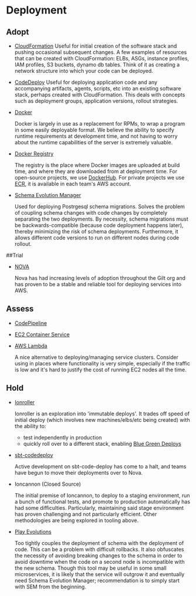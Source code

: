 # Deployment

## Adopt

  - [CloudFormation](http://aws.amazon.com/cloudformation/)
    Useful for initial creation of the software stack and pushing occasional subsequent changes.
    A few examples of resources that can be created with CloudFormation: ELBs,
    ASGs, instance profiles, IAM profiles, S3 buckets, dynamo db tables.
    Think of it as creating a network structure into which your code can be deployed.


  - [CodeDeploy](http://aws.amazon.com/codedeploy/)
    Useful for deploying application code and any accompanying artifacts, agents, scripts, etc
    into an existing software stack, perhaps created with CloudFormation.
    This deals with concepts such as deployment groups, application versions, rollout strategies.


  - [Docker](https://www.docker.com/)

    Docker is largely in use as a replacement for RPMs, to wrap a program in some easily deployable format.
    We believe the ability to specify runtime requirements at development time, and not having to worry about the runtime capabilities of the server is extremely valuable.

  - [Docker Registry](https://docs.docker.com/registry/)

    The registry is the place where Docker images are uploaded at build time, and where they are downloaded from at deployment time. For open-source projects, we use [DockerHub](https://hub.docker.com). For private projects we use [ECR](https://aws.amazon.com/ecr/), it is available in each team's AWS account.

  - [Schema Evolution Manager](https://github.com/gilt/schema-evolution-manager)

    Used for deploying Postrgesql schema migrations. Solves the problem of coupling schema changes with
    code changes by completely separating the two deployments. By necessity, schema migrations must be
    backwards-compatible (because code deployment happens later), thereby minimizing the risk of schema
    deployments. Furthermore, it allows different code versions to run on different nodes during code
    rollout.

##Trial

  - [NOVA](https://github.com/gilt/nova)

    Nova has had increasing levels of adoption throughout the Gilt org and has proven to be a stable and reliable tool for deploying services into AWS.

## Assess

  - [CodePipeline ](http://aws.amazon.com/codepipeline/)
  - [EC2 Container Service](http://aws.amazon.com/ecs/)

  - [AWS Lambda](http://aws.amazon.com/lambda/)

    A nice alternative to deploying/managing service clusters.
    Consider using in places where functionality is very simple, especially if the traffic is low and it's hard to justify the cost of running EC2 nodes all the time.

## Hold
  - [Ionroller](https://github.com/gilt/ionroller/)

    Ionroller is an exploration into 'immutable deploys'. It trades off speed of initial deploy (which involves new machines/elbs/etc being created) with the ability to:
      - test independently in production
      - quickly roll over to a different stack, enabling [Blue Green Deploys](http://martinfowler.com/bliki/BlueGreenDeployment.html)

  - [sbt-codedeploy](https://github.com/gilt/sbt-codedeploy)

    Active development on sbt-code-deploy has come to a halt, and teams have begun to move their deployments over to Nova.

  - Ioncannon (Closed Source)

    The initial premise of Ioncannon, to deploy to a staging environment, run a bunch of functional tests, and promote to production automatically has had some difficulties.
    Particularly, maintaining said stage environment has proven challenging and not particularly efficient. Other methodologies are being explored in tooling above.

  - [Play Evolutions](https://www.playframework.com/documentation/2.5.x/Evolutions)

    Too tightly couples the deployment of schema with the deployment of code. This can be a problem with
    difficult rollbacks. It also obfuscates the necessity of avoiding breaking changes to the schema in
    order to avoid downtime when the code on a second node is incompatible with the new schema. Though this tool
    may be useful in some small microservices, it is likely that the service will outgrow it and eventually need
    Schema Evolution Manager; recommendation is to simply start with SEM from the beginning.
